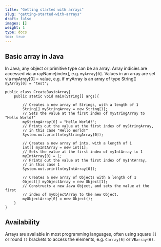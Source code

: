 ```yaml
---
title: "Getting started with arrays"
slug: "getting-started-with-arrays"
draft: false
images: []
weight: 1
type: docs
toc: true
---
```


## Basic array in Java
In Java, any object or primitive type can be an array. Array indicies are accessed via arrayName[index], e.g. `myArray[0]`. Values in an array are set via myArray[0] = value, e.g. if myArray is an array of type String[] `myArray[0] = "test";`

    public class CreateBasicArray{
        public static void main(String[] args){

            // Creates a new array of Strings, with a length of 1
            String[] myStringArray = new String[1]; 
            // Sets the value at the first index of myStringArray to "Hello World!"
            myStringArray[0] = "Hello World!";
            // Prints out the value at the first index of myStringArray,
            // in this case "Hello World!"
            System.out.println(myStringArray[0]);
                
            // Creates a new array of ints, with a length of 1
            int[] myIntArray = new int[1];
            // Sets the value at the first index of myIntArray to 1
            myIntArray[0] = 1;       
            // Prints out the value at the first index of myIntArray,
            // in this case 1
            System.out.println(myIntArray[0]);     
            
            // Creates a new array of Objects with a length of 1
            Object[] myObjectArray = new Object[1];
            // Constructs a new Java Object, and sets the value at the first     
            // index of myObjectArray to the new Object.
            myObjectArray[0] = new Object();
        }       
    }

## Availability
Arrays are available in most programming languages, often using square `[]` or round `()` brackets to access the elements, e.g. `Carray[6]` or `VBarray(6)`.

